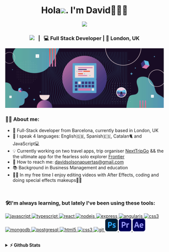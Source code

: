 <div align="center">
   <h1>Hola<img src="https://media.giphy.com/media/hvRJCLFzcasrR4ia7z/giphy.gif" width="25px">. I'm David🧑🏼‍💻 </h1>

   <img href="https://www.linkedin.com/in/davidsolsonapuertas/" src="https://pronoun.cyou/x/y?subject=He&object=They&height=20"> 
<h3>
   <a href="https://www.linkedin.com/in/davidsolsonapuertas/"><img height="25px" src="https://cdn4.iconfinder.com/data/icons/social-messaging-ui-color-shapes-2-free/128/social-linkedin-circle-512.png"></a>&nbsp;&nbsp; |&nbsp;&nbsp; 💻 Full Stack Developer | 📍 London, UK</h3>
</div>
   <img href="https://github.com/davidsolsonapuertas" src="./assets/image.gif">

<br />

### 🙋🏼‍ About me:

- 📍 Full-Stack developer from Barcelona, currently based in London, UK
- 💬 I speak 4 languages: English🇬🇧, Spanish🇪🇸, Catalan🐈 and JavaScript💻
- 💡 Currently working on two travel apps, trip organiser <a href="https://github.com/davidsolsonapuertas/NextTripGo">NextTripGo</a> && the the ultimate app for the fearless solo explorer <a href="https://github.com/Hough-Lab/Frontier">Frontier</a>
- 📩 How to reach me: davidsolsonapuertas@gmail.com
- 📚 Background in Business Management and education
- 🙋🏼 In my free time I enjoy editing videos with After Effects, coding and doing special effects makeups🧟‍♀️

<br />

### 🛠I'm always learning, but lately I've been using these tools:

<p align="left"> 
   <a href="https://developer.mozilla.org/en-US/docs/Web/JavaScript" target="_blank"> <img src="https://icongr.am/devicon/javascript-original.svg?size=128&color=currentColor" alt="javascript" width="40" height="40"/> </a> 
   <a href="https://icongr.am/devicon/typescript-original.svg?size=128&color=currentColor" target="_blank"> <img src="https://icongr.am/devicon/typescript-original.svg?size=128&color=currentColor" alt="typescript" width="40" height="40"/> </a> 
  <a href="https://reactjs.org/" target="_blank"> <img src="https://icongr.am/devicon/react-original.svg?size=128&color=currentColor" alt="react" width="40" height="40"/> </a> 
    <a href="https://nodejs.org" target="_blank"> <img src="https://icongr.am/devicon/nodejs-original-wordmark.svg?size=128&color=currentColor" alt="nodejs" width="40" height="40"/> </a> 
    <a href="https://expressjs.com" target="_blank"> <img src="https://icongr.am/devicon/express-original-wordmark.svg?size=128&color=currentColor" alt="express" width="40" height="40"/> </a> 
  <a href="https://angular.io" target="_blank"> <img src="https://icongr.am/devicon/angularjs-original.svg?size=128&color=currentColor" alt="angularjs" width="40" height="40"/> </a> 
   <a href="https://graphql.github.io/" target="_blank"> <img src="https://user-images.githubusercontent.com/25126281/102015838-d4678280-3d55-11eb-81d2-cd2a79ea3a82.png" alt="css3" width="40" height="40"/> </a> 
  <a href="https://www.mongodb.com/" target="_blank"> <img src="https://icongr.am/devicon/mongodb-original-wordmark.svg?size=128&color=currentColor" alt="mongodb" width="40" height="40"/> </a> 
  <a href="https://www.postgresql.org" target="_blank"> <img src="https://icongr.am/devicon/postgresql-original-wordmark.svg?size=128&color=currentColor" alt="postgresql" width="40" height="40"/> </a>  
     <a href="https://www.w3.org/html/" target="_blank"> <img src="https://icongr.am/devicon/html5-original-wordmark.svg?size=128&color=currentColor" alt="html5" width="40" height="40"/> </a> 
  <a href="https://www.w3schools.com/css/" target="_blank"> <img src="https://icongr.am/devicon/css3-original-wordmark.svg?size=128&color=currentColor" alt="css3" width="40" height="40"/> </a> 
  <a href="https://git-scm.com/" target="_blank"> <img src="https://icongr.am/devicon/git-original.svg?size=128&color=currentColor" alt="git" width="40" height="40"/> </a> 
  <a href="https://www.photoshop.com/en" target="_blank"> <img src="./assets/photoshop.png" alt="Photoshop" width="40" height="40"/> </a> 
  <a href="https://www.adobe.com/uk/products/premiere.html" target="_blank"> <img src="./assets/premiere.png" alt="Premiere Pro" width="40" height="40"/> </a> 
  <a href="https://www.adobe.com/uk/products/aftereffects.html" target="_blank"> <img src="./assets/ae.png" alt="After Effects" width="40" height="40"/> </a> 
</p>

<br />

<details>	
  <summary><b>⚡ Github Stats</b></summary>
<br />
<div align="center">
<img height="180em" src="https://github-readme-stats.vercel.app/api?username=davidsolsonapuertas&theme=midnight-purple&show_icons=true&hide_border=true&&count_private=true&include_all_commits=true" />
<br />
<img height="180em" src="https://github-readme-stats.vercel.app/api/top-langs/?username=davidsolsonapuertas&theme=midnight-purple&show_icons=true&hide_border=true&layout=compact&langs_count=8"/>
</div>
</details>
